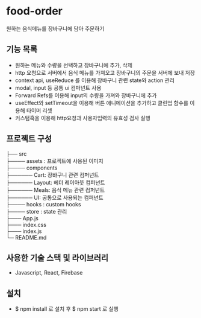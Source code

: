 # food-order
원하는 음식메뉴를 장바구니에 담아 주문하기

## 기능 목록
* 원하는 메뉴와 수량을 선택하고 장바구니에 추가, 삭제
* http 요청으로 서버에서 음식 메뉴를 가져오고 장바구니의 주문을 서버에 보내 저장
* context api, useReduce 를 이용해 장바구니 관련 state와 action 관리
* modal, input 등 공통 ui 컴퍼넌트 사용
* Forward Refs를 이용해 input의 수량을 가져와 장바구니에 추가
* useEffect와 setTimeout을 이용해 버튼 애니메이션을 추가하고 클린업 함수를 이용해 타이머 리셋
* 커스텀훅을 이용해 http요청과 사용자입력의 유효성 검사 실행

## 프로젝트 구성
├── src<br/>
├──── assets : 프로젝트에 사용된 이미지<br/>
├──── components<br/>
├────── Cart: 장바구니 관련 컴퍼넌트<br/>
├────── Layout: 헤더 레이아웃 컴퍼넌트<br/>
├────── Meals: 음식 메뉴 관련 컴퍼넌트<br/>
├────── UI: 공통으로 사용되는 컴퍼넌트<br/>
├──── hooks : custom hooks<br/> 
├──── store : state 관리<br/> 
├─── App.js<br/>
├─── index.css<br/>
├─── index.js<br/>
└─ README.md<br/>

## 사용한 기술 스택 및 라이브러리
* Javascript, React, Firebase

## 설치 
* $ npm install 로 설치 후 $ npm start 로 실행